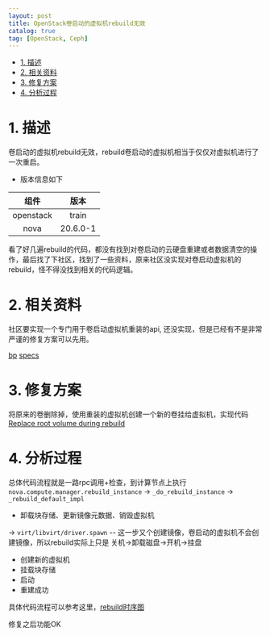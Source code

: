 ```yaml
---
layout: post
title: OpenStack卷启动的虚拟机rebuild无效
catalog: true
tag: [OpenStack, Ceph]
---
```


<!-- TOC -->

- [1. 描述](#1-描述)
- [2. 相关资料](#2-相关资料)
- [3. 修复方案](#3-修复方案)
- [4. 分析过程](#4-分析过程)

<!-- /TOC -->
# 1. 描述

卷启动的虚拟机rebuild无效，rebuild卷启动的虚拟机相当于仅仅对虚拟机进行了一次重启。

-  版本信息如下

  |组件|版本|
  |:-:|:-:|
  |openstack|train|
  |nova|20.6.0-1|

看了好几遍rebuild的代码，都没有找到对卷启动的云硬盘重建或者数据清空的操作，最后找了下社区，找到了一些资料，原来社区没实现对卷启动虚拟机的rebuild，怪不得没找到相关的代码逻辑。

# 2. 相关资料

社区要实现一个专门用于卷启动虚拟机重装的api, 还没实现，但是已经有不是非常严谨的修复方案可以先用。

[bp](https://blueprints.launchpad.net/nova/+spec/volume-backed-server-rebuild)
[specs](https://specs.openstack.org/openstack/nova-specs/specs/train/approved/volume-backed-server-rebuild.html)

# 3. 修复方案

将原来的卷删除掉，使用重装的虚拟机创建一个新的卷挂给虚拟机，实现代码 [Replace root volume during rebuild](https://review.opendev.org/c/openstack/nova/+/305079/22/nova/compute/manager.py#2617)

# 4. 分析过程

总体代码流程就是一路rpc调用+检查，到计算节点上执行 `nova.compute.manager.rebuild_instance` -> `_do_rebuild_instance` -> `_rebuild_default_impl`

- 卸载块存储、更新镜像元数据、销毁虚拟机

-> `virt/libvirt/driver.spawn` -- 这一步又个创建镜像，卷启动的虚拟机不会创建镜像，所以rebuild实际上只是 关机->卸载磁盘->开机->挂盘

- 创建新的虚拟机
- 挂载块存储
- 启动
- 重建成功

具体代码流程可以参考这里，[rebuild时序图](https://raw.githubusercontent.com/int32bit/openstack-workflow/master/output/nova/rebuild.png)

修复之后功能OK
